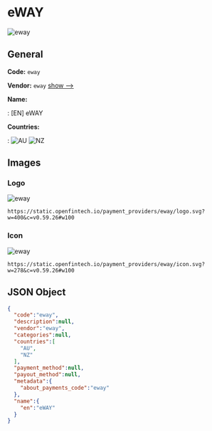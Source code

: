 
# eWAY 
![eway](https://static.openfintech.io/payment_providers/eway/logo.svg?w=400&c=v0.59.26#w100)  

## General 
 
**Code:** `eway` 
 
**Vendor:** `eway` [show -->](/vendors/eway/) 
 
**Name:** 
 
:	[EN] eWAY 
 
 
**Countries:** 
 
:	![AU](https://cdnjs.cloudflare.com/ajax/libs/flag-icon-css/3.3.0/flags/4x3/au.svg#w24) 	![NZ](https://cdnjs.cloudflare.com/ajax/libs/flag-icon-css/3.3.0/flags/4x3/nz.svg#w24)  

## Images 

### Logo 
 
![eway](https://static.openfintech.io/payment_providers/eway/logo.svg?w=400&c=v0.59.26#w100)  

```
https://static.openfintech.io/payment_providers/eway/logo.svg?w=400&c=v0.59.26#w100
```  

### Icon 
 
![eway](https://static.openfintech.io/payment_providers/eway/icon.svg?w=278&c=v0.59.26#w100)  

```
https://static.openfintech.io/payment_providers/eway/icon.svg?w=278&c=v0.59.26#w100
```  

## JSON Object 

```json
{
  "code":"eway",
  "description":null,
  "vendor":"eway",
  "categories":null,
  "countries":[
    "AU",
    "NZ"
  ],
  "payment_method":null,
  "payout_method":null,
  "metadata":{
    "about_payments_code":"eway"
  },
  "name":{
    "en":"eWAY"
  }
}
```  
